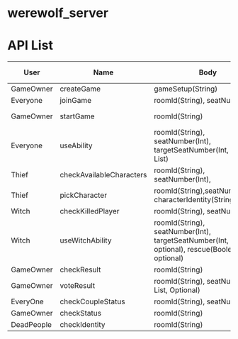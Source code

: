 # werewolf_server

# API List
User | Name | Body | Response | Dev Status |
-----|------|------|---------|-------------|
GameOwner|createGame| gameSetup(String) |roomId(String), 200 | Done
Everyone|joinGame|roomId(String), seatNumber(Int)|CharacterInfo(Object), 200 | Done
GameOwner|startGame|roomId(String)|200(Game Start)/400(Wait for all players) | Done
Everyone|useAbility|roomId(String), seatNumber(Int), targetSeatNumber(Int, Optional, List)|result(Boolean),200 | Done
Thief|checkAvailableCharacters|roomId(String), seatNumber(Int),|CharacterInfo(List,Object),200 | Done
Thief|pickCharacter|roomId(String),seatNumber(Int), characterIdentity(String)|200 | Done
Witch|checkKilledPlayer|roomId(String), seatNumber(Int)|seatNumber(Int),200 | Done
Witch|useWitchAbility|roomId(String), seatNumber(Int), targetSeatNumber(Int, poison, optional), rescue(Boolean, optional)|200 | Done
GameOwner|checkResult|roomId(String)|gameResult(Object), 200
GameOwner|voteResult|roomId(String), seatNumber(Int, List, Optional)|gameResult(Object),200
EveryOne|checkCoupleStatus|roomId(String), seatNumber(Int)|seatNumber(Int),200
GameOwner|checkStatus|roomId(String)|gameStatus(Boolean),200
DeadPeople|checkIdentity|roomId(String)|identityAssignment(Object),200


